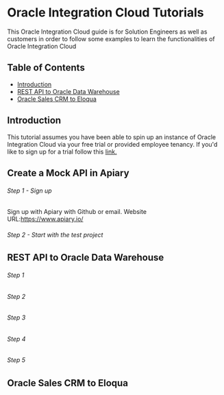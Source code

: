 # Oracle Integration Cloud Tutorials
This Oracle Integration Cloud guide is for Solution Engineers as well as customers in order to follow some examples to learn the functionalities of Oracle Integration Cloud
## Table of Contents
- [Introduction](#introduction)
- [REST API to Oracle Data Warehouse](#rest-api-to-oracle-data-warehouse)
- [Oracle Sales CRM to Eloqua](#oracle-sales-crm-to-eloqua)

## Introduction
This tutorial assumes you have been able to spin up an instance of Oracle Integration Cloud via your free trial or provided employee tenancy. If you'd like to sign up for a trial follow this [link.](https://www.oracle.com/cloud/free/)

## Create a Mock API in Apiary
###### Step 1 - Sign up
Sign up with Apiary with Github or email. Website URL:https://www.apiary.io/
###### Step 2 - Start with the test project



## REST API to Oracle Data Warehouse

###### Step 1
###### Step 2
###### Step 3
###### Step 4
###### Step 5


## Oracle Sales CRM to Eloqua
